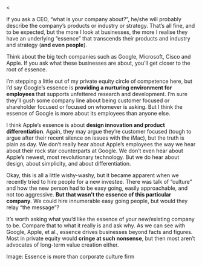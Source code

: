 <<p>If you ask a CEO, &#8220;what is your company about?&#8221;, he/she will probably describe the company&#8217;s products or industry or strategy. That&#8217;s all fine, and to be expected, but the more I look at businesses, the more I realise they have an underlying &#8220;essence&#8221; that transcends their products and industry and strategy (<strong>and even people</strong>).</p><p>Think about the big tech companies such as Google, Microsoft, Cisco and Apple. If you ask what these businesses are about, you&#8217;ll get closer to the root of essence.</p><p>I&#8217;m stepping a little out of my private equity circle of competence here, but I&#8217;d say Google&#8217;s essence is <strong>providing a nurturing environment for employees </strong>that supports unfettered research and development. I&#8217;m sure they&#8217;ll gush some company line about being customer focused or shareholder focused or focused on whomever is asking. But I think the essence of Google is more about its employees than anyone else.</p><p>I think Apple&#8217;s essence is about <strong>design innovation and product differentiation</strong>. Again, they may argue they&#8217;re customer focused (tough to argue after their recent silence on issues with the iMac), but the truth is plain as day. We don&#8217;t really hear about Apple&#8217;s employees the way we hear about their rock star counterparts at Google. We don&#8217;t even hear about Apple&#8217;s newest, most revolutionary technology. But we do hear about design, about simplicity, and about differentiation.</p><p>Okay, this is all a little wishy-washy, but it became apparent when we recently tried to hire people for a new investee. There was talk of &#8220;culture&#8221; and how the new person had to be easy going, easily approachable, and not too aggressive. <strong>But that wasn&#8217;t the essence of this particular company</strong>. We could hire innumerable easy going people, but would they relay &#8220;the message&#8221;?</p><p>It&#8217;s worth asking what you&#8217;d like the essence of your new/existing company to be. Compare that to what it really is and ask why. As we can see with Google, Apple, et al., essence drives businesses beyond facts and figures. Most in private equity would <strong>cringe at such nonsense</strong>, but then most aren&#8217;t advocates of long-term value creation either.</p><p>Image: Essence is more than corporate culture firm</p>
